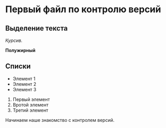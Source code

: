 # Первый файл по  контролю версий


 ## Выделение текста

*Курсив.*

**Полужирный**

## Списки

* Элемент 1
* Элемент 2
* Элемент 3

1. Первый элемент
2. Вротой элемент
3. Третий элемент


 Начинаем наше знакомство с контролем версий.